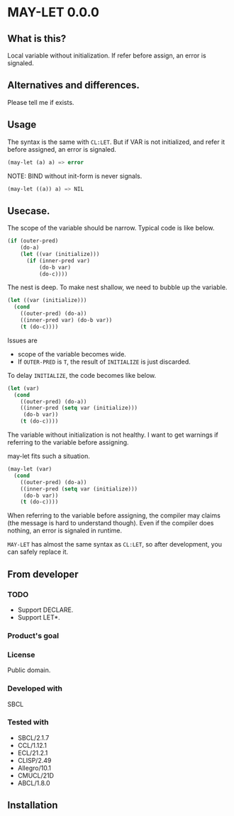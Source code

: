 # MAY-LET 0.0.0
## What is this?
Local variable without initialization.
If refer before assign, an error is signaled.

## Alternatives and differences.
Please tell me if exists.

## Usage
The syntax is the same with `CL:LET`.
But if VAR is not initialized, and refer it before assigned, an error is signaled.

```lisp
(may-let (a) a) => error
```

NOTE: BIND without init-form is never signals.

```lisp
(may-let ((a)) a) => NIL
```

## Usecase.

The scope of the variable should be narrow.
Typical code is like below.

```lisp
(if (outer-pred)
    (do-a)
    (let ((var (initialize)))
      (if (inner-pred var)
          (do-b var)
          (do-c))))
```

The nest is deep.
To make nest shallow, we need to bubble up the variable.

```lisp
(let ((var (initialize)))
  (cond
    ((outer-pred) (do-a))
    ((inner-pred var) (do-b var))
    (t (do-c))))
```

Issues are

* scope of the variable becomes wide.
* If `OUTER-PRED` is `T`, the result of `INITIALIZE` is just discarded.

To delay `INITIALIZE`, the code becomes like below.

```lisp
(let (var)
  (cond
    ((outer-pred) (do-a))
    ((inner-pred (setq var (initialize)))
     (do-b var))
    (t (do-c))))
```

The variable without initialization is not healthy.
I want to get warnings if referring to the variable before assigning.

may-let fits such a situation.

```lisp
(may-let (var)
  (cond
    ((outer-pred) (do-a))
    ((inner-pred (setq var (initialize)))
     (do-b var))
    (t (do-c))))
```
When referring to the variable before assigning, the compiler may claims (the message is hard to understand though).
Even if the compiler does nothing, an error is signaled in runtime.

`MAY-LET` has almost the same syntax as `CL:LET`, so after development, you can safely replace it.

## From developer
### TODO
* Support DECLARE.
* Support LET\*.

### Product's goal

### License
Public domain.

### Developed with
SBCL

### Tested with
* SBCL/2.1.7
* CCL/1.12.1
* ECL/21.2.1
* CLISP/2.49
* Allegro/10.1
* CMUCL/21D
* ABCL/1.8.0

## Installation

